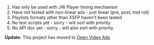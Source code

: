   1. Has only be used with JW Player timing mechanism
  1. Have not tested with non-linear ads - just linear (pre, post, mid roll)
  1. Playlists formats other than XSFP haven't been tested
  1. No test scripts yet - sorry - will sort with priority
  1. No API doc yet - sorry - will also sort with priority

**Update:** This project has moved to [Open Video Ads](http://code.google.com/p/open-video-ads)